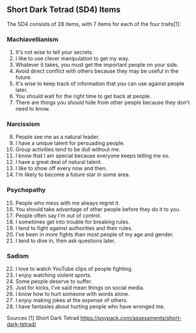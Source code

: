 ## Short Dark Tetrad (SD4) Items

The SD4 consists of 28 items, with 7 items for each of the four traits[1]:

### Machiavellianism
1. It's not wise to tell your secrets.
2. I like to use clever manipulation to get my way.
3. Whatever it takes, you must get the important people on your side.
4. Avoid direct conflict with others because they may be useful in the future.
5. It's wise to keep track of information that you can use against people later.
6. You should wait for the right time to get back at people.
7. There are things you should hide from other people because they don't need to know.

### Narcissism
8. People see me as a natural leader.
9. I have a unique talent for persuading people.
10. Group activities tend to be dull without me.
11. I know that I am special because everyone keeps telling me so.
12. I have a great deal of natural talent.
13. I like to show off every now and then.
14. I'm likely to become a future star in some area.

### Psychopathy
15. People who mess with me always regret it.
16. You should take advantage of other people before they do it to you.
17. People often say I'm out of control.
18. I sometimes get into trouble for breaking rules.
19. I tend to fight against authorities and their rules.
20. I've been in more fights than most people of my age and gender.
21. I tend to dive in, then ask questions later.

### Sadism
22. I love to watch YouTube clips of people fighting.
23. I enjoy watching violent sports.
24. Some people deserve to suffer.
25. Just for kicks, I've said mean things on social media.
26. I know how to hurt someone with words alone.
27. I enjoy making jokes at the expense of others.
28. I have fantasies about hurting people who have wronged me.

Sources
[1] Short Dark Tetrad https://psypack.com/assessments/short-dark-tetrad/
